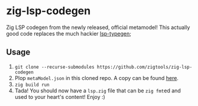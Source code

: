 # zig-lsp-codegen

Zig LSP codegen from the newly released, official metamodel! This actually good code replaces the much hackier [lsp-typegen](https://github.com/zigtools/lsp-typegen);

## Usage

1. `git clone --recurse-submodules https://github.com/zigtools/zig-lsp-codegen`
2. Plop `metaModel.json` in this cloned repo. A copy can be found [here](https://github.com/microsoft/vscode-languageserver-node/blob/main/protocol/metaModel.json).
3. `zig build run`
4. Tada! You should now have a `lsp.zig` file that can be `zig fmt`ed and used to your heart's content! Enjoy :)
